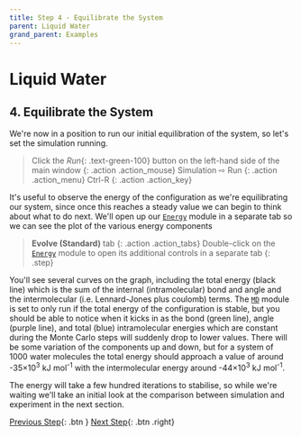 ```yaml
---
title: Step 4 - Equilibrate the System
parent: Liquid Water
grand_parent: Examples
---
```

# Liquid Water

## 4. Equilibrate the System

We're now in a position to run our initial equilibration of the system, so let's set the simulation running.

> Click the _Run_{: .text-green-100} button on the left-hand side of the main window
{: .action .action_mouse}
> Simulation &#8680; Run
{: .action .action_menu}
> Ctrl-R
{: .action .action_key}

It's useful to observe the energy of the configuration as we're equilibrating our system, since once this reaches a steady value we can begin to think about what to do next. We'll open up our [`Energy`](/userguide/modules/energy) module in a separate tab so we can see the plot of the various energy components

> **Evolve (Standard)** tab
{: .action .action_tabs}
> Double-click on the [`Energy`](/userguide/modules/energy) module to open its additional controls in a separate tab
{: .step}

You'll see several curves on the graph, including the total energy (black line) which is the sum of the internal (intramolecular) bond and angle and the intermolecular (i.e. Lennard-Jones plus coulomb) terms. The [`MD`](/userguide/modules/md) module is set to only run if the total energy of the configuration is stable, but you should be able to notice when it kicks in as the bond (green line), angle (purple line), and total (blue) intramolecular energies which are constant during the Monte Carlo steps will suddenly drop to lower values. There will be some variation of the components up and down, but for a system of 1000 water molecules the total energy should approach a value of around -35&times;10<sup>3</sup> kJ mol<sup>-1</sup> with the intermolecular energy around -44&times;10<sup>3</sup> kJ mol<sup>-1</sup>.

The energy will take a few hundred iterations to stabilise, so while we're waiting we'll take an initial look at the comparison between simulation and experiment in the next section.

[Previous Step](step3.md){: .btn }   [Next Step](step5.md){: .btn .right}
